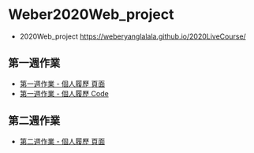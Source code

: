 # Weber2020Web_project
- 2020Web_project
https://weberyanglalala.github.io/2020LiveCourse/
## 第一週作業
 - [第一週作業 - 個人履歷 頁面](https://weberyanglalala.github.io/2020LiveCourse/Week01_assignment/index.html)
 - [第一週作業 - 個人履歷 Code](https://github.com/weberyanglalala/2020LiveCourse/tree/master/Week01_assignment)
## 第二週作業
 - [第二週作業 - 個人履歷 頁面](https://weberyanglalala.github.io/2020LiveCourse/Week0ㄉ_assignment/index2.html)
